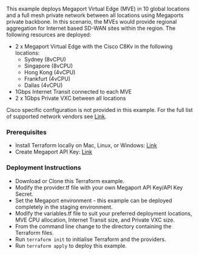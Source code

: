 This example deploys Megaport Virtual Edge (MVE) in 10 global locations and a full mesh private network between all locations using Megaports private backbone. In this scenario, the MVEs would provide regional aggregation for Internet based SD-WAN sites within the region. The following resources are deployed:

* 2 x Megaport Virtual Edge with the Cisco C8Kv in the following locations:
  * Sydney (8vCPU)
  * Singapore (8vCPU)
  * Hong Kong (4vCPU)
  * Frankfurt (4vCPU)
  * Dallas (4vCPU)
* 1Gbps Internet Transit connected to each MVE
* 2 x 1Gbps Private VXC between all locations

Cisco specific configuration is not provided in this example. For the full list of supported network vendors see [Link](https://megaport.com).

### Prerequisites

* Install Terraform locally on Mac, Linux, or Windows: [Link](https://developer.hashicorp.com/terraform/tutorials/azure-get-started/install-cli)
* Create Megaport API Key: [Link](https://docs.megaport.com/api/api-key/)

### Deployment Instructions

* Download or Clone this Terraform example.
* Modify the provider.tf file with your own Megaport API Key/API Key Secret.
* Set the Megaport environment - this example can be deployed completely in the staging environment.
* Modify the variables.tf file to suit your preferred deployment locations, MVE CPU allocation, Internet Transit size, and Private VXC size.
* From the command line change to the directory containing the Terraform files.
* Run `terraform init` to initialise Terraform and the providers.
* Run `terraform apply` to deploy this example.
